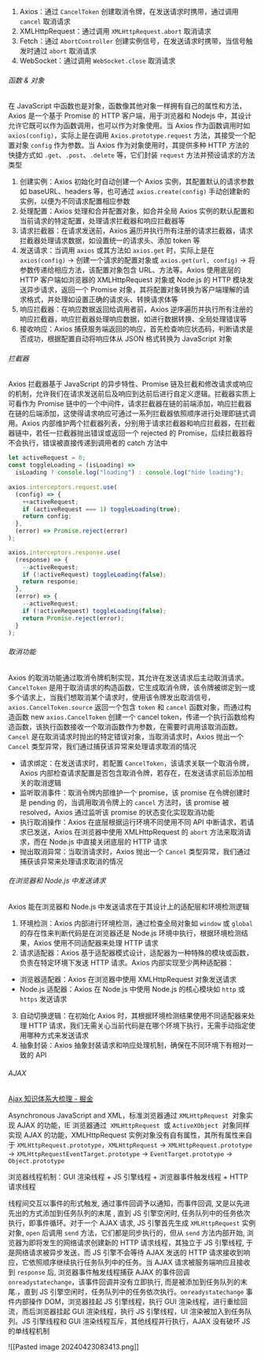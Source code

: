 1. Axios：通过 `CancelToken` 创建取消令牌，在发送请求时携带，通过调用 `cancel` 取消请求
2. XMLHttpRequest：通过调用 `XMLHttpRequest.abort` 取消请求
3. Fetch：通过 `AbortController` 创建实例信号，在发送请求时携带，当信号触发时通过 `abort` 取消请求
4. WebSocket：通过调用 `WebSocket.close` 取消请求

###### 函数 & 对象

在 JavaScript 中函数也是对象，函数像其他对象一样拥有自己的属性和方法，Axios 是一个基于 Promise 的 HTTP 客户端，用于浏览器和 Nodejs 中，其设计允许它既可以作为函数调用，也可以作为对象使用。当 Axios 作为函数调用时如 `axios(config)`，实际上是在调用 `Axios.prototype.request` 方法，其接受一个配置对象 `config` 作为参数。当 Axios 作为对象使用时，其提供多种 HTTP 方法的快捷方式如 `.get`、`.post`、`.delete` 等，它们封装 `request` 方法并预设请求的方法类型

1. 创建实例：Axios 初始化时自动创建一个 Axios 实例，其配置默认的请求参数如 baseURL、headers 等，也可通过 `axios.create(config)` 手动创建新的实例，以便为不同请求配置相应参数
2. 处理配置：Axios 处理和合并配置对象，如合并全局 Axios 实例的默认配置和当前请求的特定配置，处理请求拦截器和响应拦截器等
3. 请求拦截器：在请求发送前，Axios 遍历并执行所有注册的请求拦截器，请求拦截器处理请求数据，如设置统一的请求头、添加 token 等
4. 发送请求：当调用 `axios` 或其方法如 `axios.get` 时，实际上是在 `axios(config)` -> 创建一个请求的配置对象或 `axios.get(url, config)` -> 将参数传递给相应方法，该配置对象包含 URL、方法等。Axios 使用底层的 HTTP 客户端如浏览器的 XMLHttpRequest 对象或 Node.js 的 HTTP 模块发送异步请求，返回一个 Promise 对象，其将配置对象转换为客户端理解的请求格式，并处理如设置正确的请求头、转换请求体等
5. 响应拦截器：在响应数据返回给调用者前，Axios 逆序遍历并执行所有注册的响应拦截器，响应拦截器处理响应数据，如进行数据转换、全局处理错误等
6. 接收响应：Axios 捕获服务端返回的响应，首先检查响应状态码，判断请求是否成功，根据配置自动将响应体从 JSON 格式转换为 JavaScript 对象

###### 拦截器

Axios 拦截器基于 JavaScript 的异步特性、Promise 链及拦截和修改请求或响应的机制，允许我们在请求发送前后及响应到达前后进行自定义逻辑。拦截器实质上可看作为 Promise 链中的一个中间件，请求拦截器在链的前端添加，响应拦截器在链的后端添加，这使得请求响应可通过一系列拦截器依照顺序进行处理即链式调用。Axios 内部维护两个拦截器列表，分别用于请求拦截器和响应拦截器，在拦截器链中，若任一拦截器抛出错误或返回一个 rejected 的 Promise，后续拦截器将不会执行，错误被直接传递到调用者的 catch 方法中

```js
let activeRequest = 0;
const toggleLoading = (isLoading) =>
  isLoading ? console.log("loading") : console.log("hide loading");
  
axios.interceptors.request.use(
  (config) => {
    ++activeRequest;
    if (activeRequest === 1) toggleLoading(true);
    return config;
  },
  (error) => Promise.reject(error)
);

axios.interceptors.response.use(
  (response) => {
    --activeRequest;
    if (!activeRequest) toggleLoading(false);
    return response;
  },
  (error) => {
    --activeRequest;
    if (!activeRequest) toggleLoading(false);
    return Promise.reject(error);
  }
);
```

###### 取消功能

Axios 的取消功能通过取消令牌机制实现，其允许在发送请求后主动取消请求。`CancelToken` 是用于取消请求的构造函数，它生成取消令牌，该令牌被绑定到一或多个请求上，当我们想取消某个请求时，使用该令牌发出取消信号，`axios.CancelToken.source` 返回一个包含 `token` 和 `cancel` 函数对象，而通过构造函数 new `axios.CancelToken` 创建一个 cancel token，传递一个执行函数给构造函数，该执行函数接收一个取消函数作为参数，在需要时调用该取消函数。`Cancel` 是在取消请求时抛出的特定错误对象，当取消请求时，Axios 抛出一个 `Cancel` 类型异常，我们通过捕获该异常来处理请求取消的情况

- 请求绑定：在发送请求时，若配置 `CancelToken`，该请求关联一个取消令牌，Axios 内部检查请求配置是否包含取消令牌，若存在，在发送请求前后添加相关的取消逻辑
- 监听取消事件：取消令牌内部维护一个 promise，该 promise 在令牌创建时是 pending 的，当调用取消令牌上的 `cancel` 方法时，该 promise 被 resolved，Axios 通过监听该 promise 的状态变化实现取消功能
- 执行取消操作：Axios 在底层根据运行环境不同使用不同 API 中断请求，若请求已发送，Axios 在浏览器中使用 XMLHttpRequest 的 `abort` 方法来取消请求，而在 Node.js 中直接关闭底层的 HTTP 请求
- 抛出取消异常：当取消请求时，Axios 抛出一个 `Cancel` 类型异常，我们通过捕获该异常来处理请求取消的情况

###### 在浏览器和 Node.js 中发送请求

Axios 能在浏览器和 Node.js 中发送请求在于其设计上的适配层和环境检测逻辑

1. 环境检测：Axios 内部进行环境检测，通过检查全局对象如 `window` 或 `global` 的存在性来判断代码是在浏览器还是 Node.js 环境中执行，根据环境检测结果，Axios 使用不同适配器来处理 HTTP 请求
2. 请求适配器：Axios 基于适配器模式设计，适配器为一种特殊的模块或函数，负责在特定环境下发送 HTTP 请求。Axios 内部实现至少两种适配器：

- 浏览器适配器：Axios 在浏览器中使用 XMLHttpRequest 对象发送请求
- Node.js 适配器：Axios 在 Node.js 中使用 Node.js 的核心模块如 `http` 或 `https` 发送请求

3. 自动切换逻辑：在初始化 Axios 时，其根据环境检测结果使用不同适配器来处理 HTTP 请求，我们无需关心当前代码是在哪个环境下执行，无需手动指定使用哪种方式来发送请求
4. 抽象封装：Axios 抽象封装请求和响应处理机制，确保在不同环境下有相对一致的 API

###### AJAX

[Ajax 知识体系大梳理 - 掘金](https://juejin.cn/post/6844903469896171533?searchId=202404230806386C14AAC7589AA688075C#heading-56)

Asynchronous JavaScript and XML，标准浏览器通过 `XMLHttpRequest`  对象实现 AJAX 的功能，IE 浏览器通过  `XMLHttpRequest`  或 `ActiveXObject`  对象同样实现 AJAX 的功能，XMLHttpRequest 实例对象没有自有属性，其所有属性来自于 `XMLHttpRequest.prototype`，`XMLHttpRequest` -> `XMLHttpRequest.prototype` -> `XMLHttpRequestEventTarget.prototype` -> `EventTarget.prototype` -> `Object.prototype`

浏览器线程机制：GUI 渲染线程 + JS 引擎线程 + 浏览器事件触发线程 + HTTP 请求线程

线程间交互以事件的形式触发, 通过事件回调予以通知，而事件回调, 又是以先进先出的方式添加到任务队列的末尾 , 直到 JS 引擎空闲时, 任务队列中的任务依次执行，即事件循环。对于一个 AJAX 请求, JS 引擎首先生成 `XMLHttpRequest` 实例对象, `open` 后调用 `send` 方法，它们都是同步执行的，但从 `send` 方法内部开始, 浏览器为即将发生的网络请求创建新的 HTTP 请求线程，其独立于 JS 引擎线程, 于是网络请求被异步发送，而 JS 引擎不会等待 AJAX 发送的 HTTP 请求接收到响应，它依照顺序继续执行任务队列中的任务。当 AJAX 请求被服务端响应且接收到 `response` 后, 浏览器事件触发线程捕获 AJAX 的事件回调 `onreadystatechange`，该事件回调并没有立即执行, 而是被添加到任务队列的末尾.，直到 JS 引擎空闲时，任务队列中的任务依次执行。`onreadystatechange` 事件内部操作 DOM，浏览器挂起 JS 引擎线程，执行 GUI 渲染线程，进行重绘回流，而后浏览器挂起 GUI 渲染线程，执行 JS 引擎线程，UI 渲染被加入到任务队列。JS 引擎线程和 GUI 渲染线程互斥，其他线程并行执行，AJAX 没有破坏 JS 的单线程机制

![[Pasted image 20240423083413.png]]
